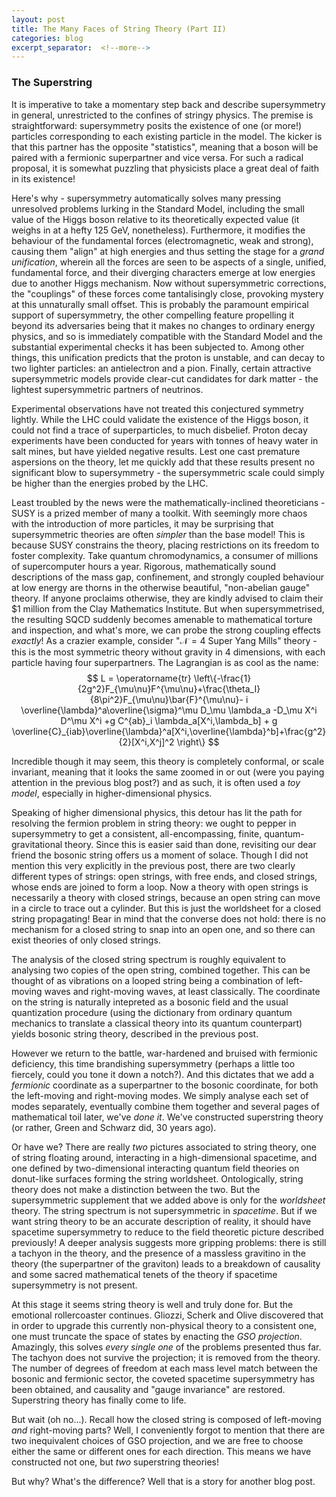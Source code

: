 ```yaml
---
layout: post
title: The Many Faces of String Theory (Part II)
categories: blog
excerpt_separator:  <!--more-->
---
```


### The Superstring

It is imperative to take a momentary step back and describe supersymmetry in general, unrestricted to the confines of stringy physics. The premise is straightforward: supersymmetry posits the existence of one (or more!) particles corresponding to each existing particle in the model. The kicker is that this partner has the opposite "statistics", meaning that a boson will be paired with a fermionic superpartner and vice versa. For such a radical proposal, it is somewhat puzzling that physicists place a great deal of faith in its existence! 

Here's why - supersymmetry automatically solves many pressing unresolved problems lurking in the Standard Model, including the small value of the Higgs boson relative to its theoretically expected value (it weighs in at a hefty 125 GeV, nonetheless). Furthermore, it modifies the behaviour of the fundamental forces (electromagnetic, weak and strong), causing them "align" at high energies and thus setting the stage for a *grand unification*, wherein all the forces are seen to be aspects of a single, unified, fundamental force, and their diverging characters emerge at low energies due to another Higgs mechanism. Now without supersymmetric corrections, the "couplings" of these forces come tantalisingly close, provoking mystery at this unnaturally small offset. This is probably the paramount empirical support of supersymmetry, the other compelling feature propelling it beyond its adversaries being that it makes no changes to ordinary energy physics, and so is immediately compatible with the Standard Model and the substantial experimental checks it has been subjected to. Among other things, this unification predicts that the proton is unstable, and can decay to two lighter particles: an antielectron and a pion. Finally, certain attractive supersymmetric models provide clear-cut candidates for dark matter - the lightest supersymmetric partners of neutrinos.

Experimental observations have not treated this conjectured symmetry lightly. While the LHC could validate the existence of the Higgs boson, it could not find a trace of superparticles, to much disbelief. Proton decay experiments have been conducted for years with tonnes of heavy water in salt mines, but have yielded negative results. Lest one cast premature aspersions on the theory, let me quickly add that these results present no significant blow to supersymmetry - the supersymmetric scale could simply be higher than the energies probed by the LHC.

Least troubled by the news were the mathematically-inclined theoreticians - SUSY is a prized member of many a toolkit. With seemingly more chaos with the introduction of more particles, it may be surprising that supersymmetric theories are often *simpler* than the base model! This is because SUSY constrains the theory, placing restrictions on its freedom to foster complexity. Take quantum chromodynamics, a consumer of millions of supercomputer hours a year. Rigorous, mathematically sound descriptions of the mass gap, confinement, and strongly coupled behaviour at low energy are thorns in the otherwise beautiful, "non-abelian gauge" theory. If anyone proclaims otherwise, they are kindly advised to claim their \$1 million from the Clay Mathematics Institute. But when supersymmetrised, the resulting SQCD suddenly becomes amenable to mathematical torture and inspection, and what's more, we can probe the strong coupling effects *exactly*! As a crazier example, consider "$\mathcal N=4$ Super Yang Mills" theory - this is the most symmetric theory without gravity in 4 dimensions, with each particle having four superpartners. The Lagrangian is as cool as the name:
$$
L = \operatorname{tr} \left\{-\frac{1}{2g^2}F_{\mu\nu}F^{\mu\nu}+\frac{\theta_I}{8\pi^2}F_{\mu\nu}\bar{F}^{\mu\nu}- i \overline{\lambda}^a\overline{\sigma}^\mu D_\mu \lambda_a -D_\mu X^i D^\mu X^i
+g C^{ab}_i \lambda_a[X^i,\lambda_b] + g \overline{C}_{iab}\overline{\lambda}^a[X^i,\overline{\lambda}^b]+\frac{g^2}{2}[X^i,X^j]^2 \right\}
$$

Incredible though it may seem, this theory is completely conformal, or scale invariant, meaning that it looks the same zoomed in or out (were you paying attention in the previous blog post?) and as such, it is often used a *toy model*, especially in higher-dimensional physics.

Speaking of higher dimensional physics, this detour has lit the path for resolving the fermion problem in string theory: we ought to pepper in supersymmetry to get a consistent, all-encompassing, finite, quantum-gravitational theory. Since this is easier said than done, revisiting our dear friend the bosonic string offers us a moment of solace. Though I did not mention this very explicitly in the previous post, there are two clearly different types of strings: open strings, with free ends, and closed strings, whose ends are joined to form a loop. Now a theory with open strings is necessarily a theory with closed strings, because an open string can move in a circle to trace out a cylinder. But this is just the worldsheet for a closed string propagating! Bear in mind that the converse does not hold: there is no mechanism for a closed string to snap into an open one, and so there can exist theories of only closed strings.

The analysis of the closed string spectrum is roughly equivalent to analysing two copies of the open string, combined together. This can be thought of as vibrations on a looped string being a combination of left-moving waves and right-moving waves, at least classically. The coordinate on the string is naturally intepreted as a bosonic field and the usual quantization procedure (using the dictionary from ordinary quantum mechanics to translate a classical theory into its quantum counterpart) yields bosonic string theory, described in the previous post. 

However we return to the battle, war-hardened and bruised with fermionic deficiency, this time brandishing supersymmetry (perhaps a little too fiercely, could you tone it down a notch?).  And this dictates that we add a *fermionic* coordinate as a superpartner to the bosonic coordinate, for both the left-moving and right-moving modes. We simply analyse each set of modes separately, eventually combine them together and several pages of mathematical toil later, we've *done it*. We've constructed superstring theory (or rather, Green and Schwarz did, 30 years ago). 

Or have we? There are really *two* pictures associated to string theory, one of string floating around, interacting in a high-dimensional spacetime, and one defined by two-dimensional interacting quantum field theories on donut-like surfaces forming the string worldsheet. Ontologically, string theory does not make a distinction between the two. But the supersymmetric supplement that we added above is only for the *worldsheet* theory. The string spectrum is not supersymmetric in *spacetime*. But if we want string theory to be an accurate description of reality, it should have spacetime supersymmetry to reduce to the field theoretic picture described previously! A deeper analysis suggests more gripping problems: there is still a tachyon in the theory, and the presence of a massless gravitino in the theory (the superpartner of the graviton) leads to a breakdown of causality and some sacred mathematical tenets of the theory if spacetime supersymmetry is not present.

At this stage it seems string theory is well and truly done for. But the emotional rollercoaster continues. Gliozzi, Scherk and Olive discovered that in order to upgrade this currently non-physical theory to a consistent one, one must truncate the space of states by enacting the *GSO projection*. Amazingly, this solves *every single one* of the problems presented thus far. The tachyon does not survive the projection; it is removed from the theory. The number of degrees of freedom at each mass level match between the bosonic and fermionic sector, the coveted spacetime supersymmetry has been obtained, and causality and "gauge invariance" are restored. Superstring theory has finally come to life.

But wait (oh no...). Recall how the closed string is composed of left-moving *and* right-moving parts? Well, I conveniently forgot to mention that there are two inequivalent choices of GSO projection, and we are free to choose either the same or different ones for each direction. This means we have constructed not one, but *two* superstring theories!

But why? What's the difference? Well that is a story for another blog post.
